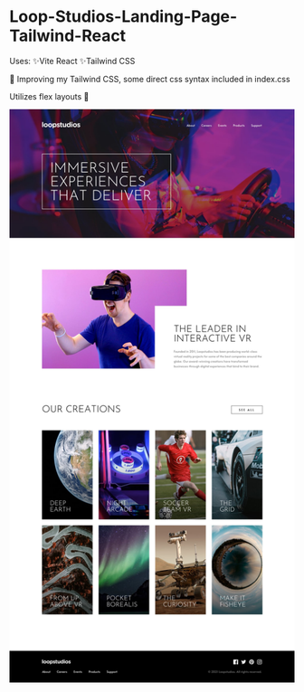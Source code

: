 # Loop-Studios-Landing-Page-Tailwind-React

Uses:
✨Vite React
✨Tailwind CSS 

🚀 Improving my Tailwind CSS, some direct css syntax included in index.css

Utilizes flex layouts 💪


![loop studio design preview](./design/desktop-design.jpg)


